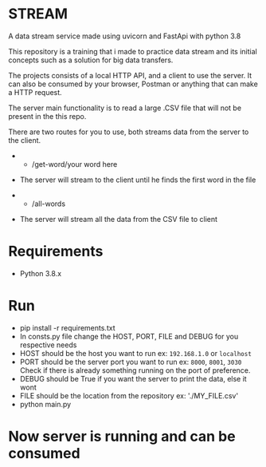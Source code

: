 # STREAM
A data stream service made using uvicorn and FastApi with python 3.8

This repository is a training that i made to practice data stream and its initial concepts such as a solution for big data transfers.

The projects consists of a local HTTP API, and a client to use the server.
It can also be consumed by your browser, Postman or anything that can make a HTTP request.

The server main functionality is to read a large .CSV file that will not be present in the this repo.

There are two routes for you to use, both streams data from the server to the client.

* - /get-word/your word here
-  The server will stream to the client until he finds the first word in the file

* - /all-words
- The server will stream all the data from the CSV file to client


# Requirements
* Python 3.8.x

# Run
* pip install -r requirements.txt
* In consts.py file change the HOST, PORT, FILE and DEBUG for you respective needs
* HOST should be the host you want to run ex: `192.168.1.0` or `localhost`
* PORT should be the server port you want to run ex: `8000`, `8001`, `3030`
  Check if there is already something running on the port of preference.
* DEBUG should be True if you want the server to print the data, else it wont
* FILE should be the location from the repository ex: './MY_FILE.csv'
* python main.py

# Now server is running and can be consumed
  
